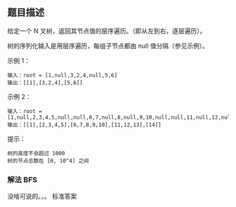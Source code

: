 ## 题目描述
给定一个 N 叉树，返回其节点值的层序遍历。（即从左到右，逐层遍历）。

树的序列化输入是用层序遍历，每组子节点都由 null 值分隔（参见示例）。

示例 1：
```
输入：root = [1,null,3,2,4,null,5,6]
输出：[[1],[3,2,4],[5,6]]
```
示例 2：
```
输入：root = [1,null,2,3,4,5,null,null,6,7,null,8,null,9,10,null,null,11,null,12,null,13,null,null,14]
输出：[[1],[2,3,4,5],[6,7,8,9,10],[11,12,13],[14]]
```

提示：
```
树的高度不会超过 1000
树的节点总数在 [0, 10^4] 之间
```

### 解法 BFS
没啥可说的。。。
标准答案
